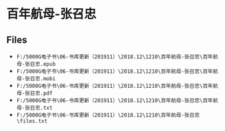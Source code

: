 # 百年航母-张召忠

## Files

- `F:/5000G电子书\06-书库更新（201911）\2018.12\1210\百年航母-张召忠\百年航母-张召忠.epub`
- `F:/5000G电子书\06-书库更新（201911）\2018.12\1210\百年航母-张召忠\百年航母-张召忠.mobi`
- `F:/5000G电子书\06-书库更新（201911）\2018.12\1210\百年航母-张召忠\百年航母-张召忠.pdf`
- `F:/5000G电子书\06-书库更新（201911）\2018.12\1210\百年航母-张召忠\百年航母-张召忠.txt`
- `F:/5000G电子书\06-书库更新（201911）\2018.12\1210\百年航母-张召忠\files.txt`
